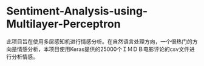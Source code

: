 # Sentiment-Analysis-using-Multilayer-Perceptron
此项目旨在使用多层感知机进行情感分析。在自然语言处理方向，一个很热门的方向是情感分析，本项目使用Keras提供的25000个ＩＭＤＢ电影评论的csv文件进行分析情感。
<br>
